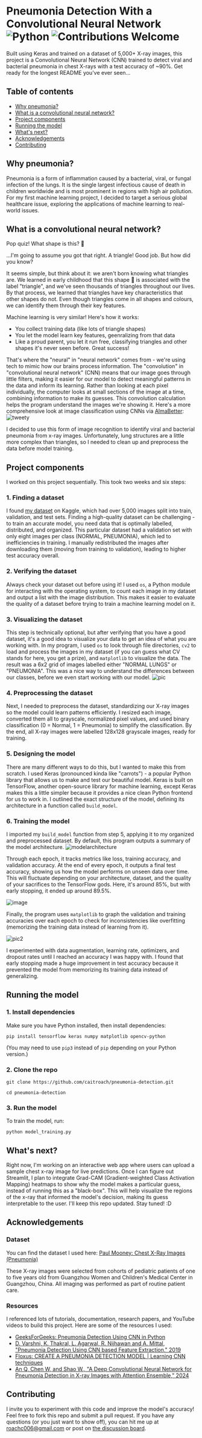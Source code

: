 # Pneumonia Detection With a Convolutional Neural Network ![Python](https://img.shields.io/badge/python-3.12.1-blue) ![Contributions Welcome](https://img.shields.io/badge/contributions-welcome-brightgreen)

Built using Keras and trained on a dataset of 5,000+ X-ray images, this project is a Convolutional Neural Network (CNN) trained to detect viral and bacterial pneumonia in chest X-rays with a test accuracy of ~90%. 
Get ready for the longest README you've ever seen...

## Table of contents
- [Why pneumonia?](https://github.com/CaitlinRoach06/pneumonia-detection/#why-pneumonia)
- [What is a convolutional neural network?](https://github.com/CaitlinRoach06/pneumonia-detection/#what-is-a-convolutional-neural-network)
- [Project components](https://github.com/CaitlinRoach06/pneumonia-detection/#project-components)
- [Running the model](https://github.com/CaitlinRoach06/pneumonia-detection/#running-the-model)
- [What's next?](https://github.com/CaitlinRoach06/pneumonia-detection/#whats-next)
- [Acknowledgements](https://github.com/CaitlinRoach06/pneumonia-detection/#acknowledgements)
- [Contributing](https://github.com/CaitlinRoach06/pneumonia-detection/#contributing)
  
## Why pneumonia? 
Pneumonia is a form of inflammation caused by a bacterial, viral, or fungal infection of the lungs. It is the single largest infectious cause of death in children worldwide and is most prominent in regions with high air pollution. For my first machine learning project, I decided to target a serious global healthcare issue, exploring the applications of machine learning to real-world issues.

## What is a convolutional neural network?
Pop quiz! What shape is this? 🔺

...I'm going to assume you got that right. A triangle! Good job. But how did you know? 

It seems simple, but think about it: we aren't born knowing what triangles are. We learned in early childhood that this shape 🔺 is associated with the label "triangle", and we've seen thousands of triangles throughout our lives. By that process, we learned that triangles have key characteristics that other shapes do not. Even though triangles come in all shapes and colours, we can identify them through their key features. 

Machine learning is very similar! Here's how it works: 
- You collect training data (like lots of triangle shapes)
- You let the model learn key features, geenralizing from that data
- Like a proud parent, you let it run free, classifying triangles and other shapes it's never seen before. Great success!

That's where the "neural" in "neural network" comes from - we're using tech to mimic how our brains process information. The "convolution" in "convolutional neural network" (CNN) means that our image goes through little filters, making it easier for our model to detect meaningful patterns in the data and inform its learning. Rather than looking at each pixel individually, the computer looks at small sections of the image at a time, combining information to make its guesses. This convolution calculation helps the program understand the images we're showing it. Here's a more comprehensive look at image classification using CNNs via [AlmaBetter](https://www.almabetter.com/bytes/articles/convolutional-neural-networks): 
![tweety](https://github.com/user-attachments/assets/a361b3c4-4875-4b49-a645-b8bfc24bb172)

I decided to use this form of image recognition to identify viral and bacterial pneumonia from x-ray images. Unfortunately, lung structures are a little more complex than triangles, so I needed to clean up and preprocess the data before model training.

## Project components 
I worked on this project sequentially. This took two weeks and six steps: 

### 1. Finding a dataset 
I found [my dataset](https://www.kaggle.com/datasets/paultimothymooney/chest-xray-pneumonia/data) on Kaggle, which had over 5,000 images split into train, validation, and test sets. Finding a high-quality dataset can be challenging - to train an accurate model, you need data that is optimally labelled, distributed, and organized. This particular dataset had a validation set with only eight images per class (NORMAL, PNEUMONIA), which led to inefficiencies in training. I manually redistributed the images after downloading them (moving from training to validation), leading to higher test accuracy overall. 

### 2. Verifying the dataset 
Always check your dataset out before using it! I used ```os```, a Python module for interacting with the operating system, to count each image in my dataset and output a list with the image distribution. This makes it easier to evaluate the quality of a dataset before trying to train a machine learning model on it. 

### 3. Visualizing the dataset 
This step is technically optional, but after verifying that you have a good dataset, it's a good idea to visualize your data to get an idea of what you are working with. In my program, I used ```os``` to look through file directories, ```cv2``` to load and process the images in my dataset (if you can guess what CV stands for here, you get a prize), and ```matplotlib``` to visualize the data. The result was a 6x2 grid of images labelled either "NORMAL LUNGS" or "PNEUMONIA". This was a nice way to understand the differences between our classes, before we even start working with our model. 
![pic](https://github.com/user-attachments/assets/80e98b93-1c3b-4be3-ba94-fbdc97e24d5a)

### 4. Preprocessing the dataset
Next, I needed to preprocess the dataset, standardizing our X-ray images so the model could learn patterns efficiently. I resized each image, converted them all to grayscale, normalized pixel values, and used binary classification (0 = Normal, 1 = Pneumonia) to simplify the classification. By the end, all X-ray images were labelled 128x128 grayscale images, ready for training.

### 5. Designing the model
There are many different ways to do this, but I wanted to make this from scratch. I used Keras (pronounced kinda like "carrots") - a popular Python library that allows us to make and test our beautiful model. Keras is built on TensorFlow, another open-source library for machine learning, except Keras makes this a little simpler because it provides a nice clean Python frontend for us to work in. 
I outlined the exact structure of the model, defining its architecture in a function called ```build_model```. 

### 6. Training the model
I imported my ```build_model``` function from step 5, applying it to my organized and preprocessed dataset. By default, this program outputs a summary of the model architecture.
![modelarchitecture](https://github.com/user-attachments/assets/a04c85b0-5fc4-4718-bc03-947bcd24b466)

Through each epoch, it tracks metrics like loss, training accuracy, and validation accuracy. At the end of every epoch, it outputs a final test accuracy, showing us how the model performs on unseen data over time. This will fluctuate depending on your architecture, dataset, and the quality of your sacrifices to the TensorFlow gods. Here, it's around 85%, but with early stopping, it ended up around 89.5%.

![image](https://github.com/user-attachments/assets/42a8a16c-88a9-428f-943a-67d33ddc192b)

Finally, the program uses ```matplotlib``` to graph the validation and training accuracies over each epoch to check for inconsistencies like overfitting (memorizing the training data instead of learning from it).

![pic2](https://github.com/user-attachments/assets/39400871-d28a-488b-83da-409c435da40c)

I experimented with data augmentation, learning rate, optimizers, and dropout rates until I reached an accuracy I was happy with. I found that early stopping made a huge improvement in test accuracy because it prevented the model from memorizing its training data instead of generalizing.

## Running the model 
### 1. Install dependencies
Make sure you have Python installed, then install dependencies: 

```pip install tensorflow keras numpy matplotlib opencv-python```

(You may need to use ```pip3``` instead of ```pip``` depending on your Python version.)

### 2. Clone the repo 
```git clone https://github.com/caitroach/pneumonia-detection.git```

```cd pneumonia-detection```

### 3. Run the model 
To train the model, run: 

```python model_training.py ```

## What's next?
Right now, I'm working on an interactive web app where users can upload a sample chest x-ray image for live predictions. Once I can figure out Streamlit, I plan to integrate Grad-CAM (Gradient-weighted Class Activation Mapping) heatmaps to show why the model makes a particular guess, instead of running this as a "black-box". This will help visualize the regions of the x-ray that informed the model's decision, making its guess interpretable to the user. I'll keep this repo updated. Stay tuned! :D 

## Acknowledgements 
### Dataset 
You can find the dataset I used here: [Paul Mooney: Chest X-Ray Images (Pneumonia)](https://www.kaggle.com/datasets/paultimothymooney/chest-xray-pneumonia/data)

These X-ray images were selected from cohorts of pediatric patients of one to five years old from Guangzhou Women and Children's Medical Center in Guangzhou, China. All imaging was performed as part of routine patient care.

### Resources
I referenced lots of tutorials, documentation, research papers, and YouTube videos to build this project. Here are some of the resources I used:  
- [GeeksForGeeks: Pneumonia Detection Using CNN in Python](https://www.geeksforgeeks.org/pneumonia-detection-using-cnn-in-python/)
- [D. Varshni, K. Thakral, L. Agarwal, R. Nijhawan and A. Mittal, "Pneumonia Detection Using CNN based Feature Extraction," 2019](https://ieeexplore.ieee.org/document/8869364)
- [Floxus: CREATE A PNEUMONIA DETECTION MODEL | Learning CNN techniques](https://www.youtube.com/watch?v=5nVWENPbas0)
- [An Q, Chen W, and Shao W., "A Deep Convolutional Neural Network for Pneumonia Detection in X-ray Images with Attention Ensemble," 2024](https://pmc.ncbi.nlm.nih.gov/articles/PMC10887593/)

## Contributing
I invite you to experiment with this code and improve the model's accuracy! Feel free to fork this repo and submit a pull request. If you have any questions (or you just want to show off), you can hit me up at roachc006@gmail.com or post on [the discussion board](https://github.com/caitroach/pneumonia-detection/discussions).
